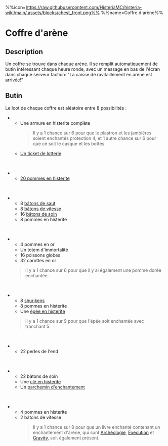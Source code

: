 %%icon=https://raw.githubusercontent.com/HisteriaMC/histeria-wiki/main/.assets/blocks/chest_front.png%%
%%name=Coffre d'arène%%

# Coffre d'arène 

## Description

Un coffre se trouve dans chaque arène. Il se remplit automatiquement de butin intéressant chaque heure ronde, avec un message en bas de l'écran dans chaque serveur faction: "La caisse de ravitaillement en arène est arrivée!"

## Butin

Le loot de chaque coffre est aléatoire entre 8 possibilités :
- - Une armure en histerite complète
    > Il y a 1 chance sur 6 pour que le plastron et les jambières soient enchantés protection 4, et 1 autre chance sur 6 pour que ce soit le casque et les bottes.
  - [Un ticket de lotterie](https://histeria.fr/wiki/objets/lottery-ticket)
<br>

- - [20 pommes en histerite](https://histeria.fr/wiki/objets/histerite-apple)
<br>

- - 8 [bâtons de saut](https://histeria.fr/wiki/objets/jump-stick)
  - 8 [bâtons de vitesse](https://histeria.fr/wiki/objets/speed-stick)
  - 16 [bâtons de soin](https://histeria.fr/wiki/objets/heal-stick)
  - 8 pommes en histerite
<br>

- - 4 pommes en or
  - Un totem d'immortalité
  - 16 poissons globes
  - 32 carottes en or
  > Il y a 1 chance sur 6 pour que il y ai également une pomme dorée enchantée.
<br>

- - 8 [shurikens](https://histeria.fr/wiki/objets/shuriken)
  - 8 pommes en histerite
  - Une [épée en histerite](https://histeria.fr/wiki/outils/histerite-sword)
  > Il y a 1 chance sur 9 pour que l'épée soit enchantée avec tranchant 5.
<br>

- - 22 perles de l'end
<br>

- - 22 bâtons de soin
  - Une [clé en histerite](https://histeria.fr/wiki/objets/histerite-key)
  - Un [parchemin d'enchantement](https://histeria.fr/wiki/objets/forge-note)
<br>

- - 4 pommes en histerite
  - 2 bâtons de vitesse
    > Il y a 1 chance sur 8 pour que un livre enchanté contenant un enchantement d'arène, qui sont [Archéologie](https://histeria.fr/wiki/enchantements/archeologie), [Execution](https://histeria.fr/wiki/enchantements/execution) et [Gravity](https://histeria.fr/wiki/enchantements/gravity), soit également présent.
